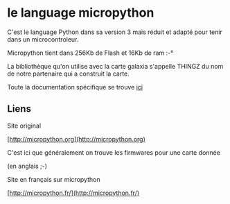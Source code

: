 # le language micropython

C'est le language Python dans sa version 3 mais réduit et adapté pour tenir dans un microcontroleur.


Micropython  tient dans 256Kb de Flash et 16Kb de ram  :-°


La bibliothèque qu'on utilise avec la carte galaxia s'appelle THINGZ du nom de notre partenaire qui a construit la carte.


Toute la documentation spécifique se trouve [ici](thingz/thingz.md)




## Liens

Site original

[http://micropython.org](http://micropython.org)

C'est ici que généralement on trouve les firmwares pour une carte donnée

(en anglais ;-)

Site en français sur micropython


[http://micropython.fr/](http://micropython.fr/)